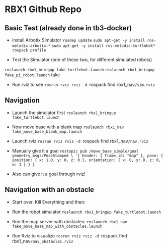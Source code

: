 # RBX1 Github Repo

## Basic Test (already done in tb3-docker)
* install Arbotix Simulator
`rosdep update`
`sudo apt-get -y install ros-melodic-arbotix-*`
`sudo apt-get -y install ros-melodic-turtlebot*`
`rospack profile`

* Test the Simulator (one of these two, for different simulated robots)

`roslaunch rbx1_bringup fake_turtlebot.launch`
`roslaunch rbx1_bringup fake_pi_robot.launch`
fake
* Run rviz to see
`rosrun rviz rviz -d `rospack find rbx1_nav`/sim.rviz`

## Navigation

* Launch the simulator first
`roslaunch rbx1_bringup fake_turtlebot.launch`

* Now move base with a blank map
`roslaunch rbx1_nav fake_move_base_blank_map.launch`

* Launch rviz
`rosrun rviz rviz -d `rospack find rbx1_nav`/nav.rviz`

* Manually give it a goal
`rostopic pub /move_base_simple/goal geometry_msgs/PoseStamped \
'{ header: { frame_id: "map" }, pose: { position: { x: 1.0, y: 0, z:
0 }, orientation: { x: 0, y: 0, z: 0, w: 1 } } }`
* Also can give it a goal through rviz!

## Navigation with an obstacle

* Start over. Kill Everything and then:

* Run the robot simulator
`roslaunch rbx1_bringup fake_turtlebot.launch`

* Run the map server with obstacles:
`roslaunch rbx1_nav fake_move_base_map_with_obstacles.launch`

* Run Rviz to visualize
`rosrun rviz rviz -d `rospack find rbx1_nav`/nav_obstacles.rviz`


